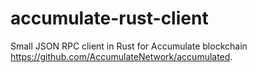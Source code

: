 # accumulate-rust-client

Small JSON RPC client in Rust for Accumulate blockchain https://github.com/AccumulateNetwork/accumulated.


